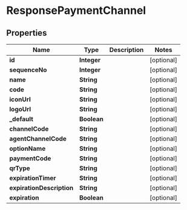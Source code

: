 

# ResponsePaymentChannel


## Properties

| Name | Type | Description | Notes |
|------------ | ------------- | ------------- | -------------|
|**id** | **Integer** |  |  [optional] |
|**sequenceNo** | **Integer** |  |  [optional] |
|**name** | **String** |  |  [optional] |
|**code** | **String** |  |  [optional] |
|**iconUrl** | **String** |  |  [optional] |
|**logoUrl** | **String** |  |  [optional] |
|**_default** | **Boolean** |  |  [optional] |
|**channelCode** | **String** |  |  [optional] |
|**agentChannelCode** | **String** |  |  [optional] |
|**optionName** | **String** |  |  [optional] |
|**paymentCode** | **String** |  |  [optional] |
|**qrType** | **String** |  |  [optional] |
|**expirationTimer** | **String** |  |  [optional] |
|**expirationDescription** | **String** |  |  [optional] |
|**expiration** | **Boolean** |  |  [optional] |



